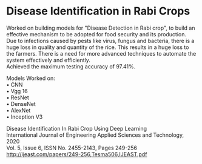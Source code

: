 # Disease Identification in Rabi Crops
 
Worked on building models for "Disease Detection in Rabi crop", to build an effective mechanism to be adopted for food security and its production. Due to infections caused by pests like virus, fungus and bacteria, there is a huge loss in quality and quantity of the rice. This results in a huge loss to the farmers. There is a need for more advanced techniques to automate the system effectively and efficiently. \
Achieved the maximum testing accuracy of 97.41%. <br>

Models Worked on: \
•	CNN \
•	Vgg 16 \
•	ResNet \
•	DenseNet \
•	AlexNet \
•	Inception V3

Disease Identification In Rabi Crop Using Deep Learning \
International Journal of Engineering Applied Sciences and Technology, 2020 \
Vol. 5, Issue 6, ISSN No. 2455-2143, Pages 249-256 \
http://ijeast.com/papers/249-256,Tesma506,IJEAST.pdf 
